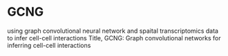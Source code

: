 # GCNG
using graph convolutional neural network and spaital transcriptomics data to infer cell-cell interactions
Title, GCNG: Graph convolutional networks for inferring cell-cell interactions
